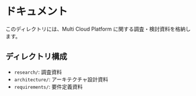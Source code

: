 # ドキュメント

このディレクトリには、Multi Cloud Platform に関する調査・検討資料を格納します。

## ディレクトリ構成

- `research/`: 調査資料
- `architecture/`: アーキテクチャ設計資料
- `requirements/`: 要件定義資料